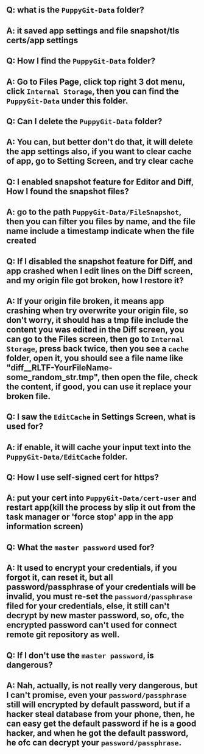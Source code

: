 ## Q: what is the `PuppyGit-Data` folder?
## A: it saved app settings and file snapshot/tls certs/app settings

## Q: How I find the `PuppyGit-Data` folder?
## A: Go to Files Page, click top right 3 dot menu, click `Internal Storage`, then you can find the `PuppyGit-Data` under this folder.

## Q: Can I delete the `PuppyGit-Data` folder?
## A: You can, but better don't do that, it will delete the app settings also, if you want to clear cache of app, go to Setting Screen, and try clear cache

## Q: I enabled snapshot feature for Editor and Diff, How I found the snapshot files?
## A: go to the path `PuppyGit-Data/FileSnapshot`, then you can filter you files by name, and the file name include a timestamp indicate when the file created

## Q: If I disabled the snapshot feature for Diff, and app crashed when I edit lines on the Diff screen, and my origin file got broken, how I restore it?
## A: If your origin file broken, it means app crashing when try overwrite your origin file, so don't worry, it should has a tmp file include the content you was edited in the Diff screen, you can go to the Files screen, then go to `Internal Storage`, press back twice, then you see a `cache` folder, open it, you should see a file name like "diff__RLTF-YourFileName-some_random_str.tmp", then open the file, check the content, if good, you can use it replace your broken file.

## Q: I saw the `EditCache` in Settings Screen, what is used for?
## A: if enable, it will cache your input text into the `PuppyGit-Data/EditCache` folder.

## Q: How I use self-signed cert for https?
## A: put your cert into `PuppyGit-Data/cert-user` and restart app(kill the process by slip it out from the task manager or 'force stop' app in the app information screen)

## Q: What the `master password` used for?
## A: It used to encrypt your credentials, if you forgot it, can reset it, but all password/passphrase of your credentials will be invalid, you must re-set the `password/passphrase` filed for your credentials, else, it still can't decrypt by new master password, so, ofc, the encrypted password can't used for connect remote git repository as well.

## Q: If I don't use the `master password`, is dangerous?
## A: Nah, actually, is not really very dangerous, but I can't promise, even your `password/passphrase` still will encrypted by default password, but if a hacker steal database from your phone, then, he can easy get the default password if he is a good hacker, and when he got the default password, he ofc can decrypt your `password/passphrase`.
